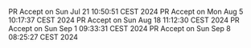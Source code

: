 PR Accept on Sun Jul 21 10:50:51 CEST 2024
PR Accept on Mon Aug  5 10:17:37 CEST 2024
PR Accept on Sun Aug 18 11:12:30 CEST 2024
PR Accept on Sun Sep  1 09:33:31 CEST 2024
PR Accept on Sun Sep  8 08:25:27 CEST 2024
